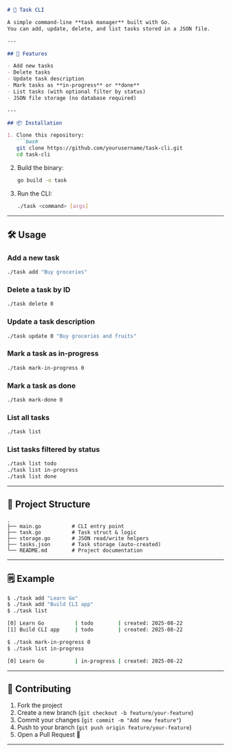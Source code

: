 ````markdown
# 📝 Task CLI

A simple command-line **task manager** built with Go.  
You can add, update, delete, and list tasks stored in a JSON file.

---

## 🚀 Features

- Add new tasks
- Delete tasks
- Update task description
- Mark tasks as **in-progress** or **done**
- List tasks (with optional filter by status)
- JSON file storage (no database required)

---

## 📦 Installation

1. Clone this repository:
   ```bash
   git clone https://github.com/yourusername/task-cli.git
   cd task-cli
````

2. Build the binary:

   ```bash
   go build -o task
   ```

3. Run the CLI:

   ```bash
   ./task <command> [args]
   ```

---

## 🛠 Usage

### Add a new task

```bash
./task add "Buy groceries"
```

### Delete a task by ID

```bash
./task delete 0
```

### Update a task description

```bash
./task update 0 "Buy groceries and fruits"
```

### Mark a task as in-progress

```bash
./task mark-in-progress 0
```

### Mark a task as done

```bash
./task mark-done 0
```

### List all tasks

```bash
./task list
```

### List tasks filtered by status

```bash
./task list todo
./task list in-progress
./task list done
```

---

## 📂 Project Structure

```
.
├── main.go          # CLI entry point
├── task.go          # Task struct & logic
├── storage.go       # JSON read/write helpers
├── tasks.json       # Task storage (auto-created)
└── README.md        # Project documentation
```

---

## 🗒 Example

```bash
$ ./task add "Learn Go"
$ ./task add "Build CLI app"
$ ./task list

[0] Learn Go          | todo        | created: 2025-08-22
[1] Build CLI app     | todo        | created: 2025-08-22

$ ./task mark-in-progress 0
$ ./task list in-progress

[0] Learn Go          | in-progress | created: 2025-08-22
```

---

## 🤝 Contributing

1. Fork the project
2. Create a new branch (`git checkout -b feature/your-feature`)
3. Commit your changes (`git commit -m "Add new feature"`)
4. Push to your branch (`git push origin feature/your-feature`)
5. Open a Pull Request 🚀

---
